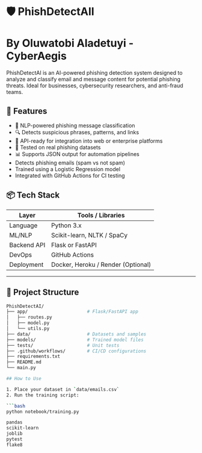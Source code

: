 # 🛡️ PhishDetectAII
# By Oluwatobi Aladetuyi - CyberAegis
PhishDetectAI is an AI-powered phishing detection system designed to analyze and classify email and message content for potential phishing threats. Ideal for businesses, cybersecurity researchers, and anti-fraud teams.



## 🚀 Features

- 🧠 NLP-powered phishing message classification
- 🔍 Detects suspicious phrases, patterns, and links
- 🔐 API-ready for integration into web or enterprise platforms
- 🧪 Tested on real phishing datasets
- 📊 Supports JSON output for automation pipelines
- Detects phishing emails (spam vs not spam)
- Trained using a Logistic Regression model
- Integrated with GitHub Actions for CI testing


## 📦 Tech Stack

| Layer        | Tools / Libraries                  |
|--------------|------------------------------------|
| Language     | Python 3.x                         |
| ML/NLP       | Scikit-learn, NLTK / SpaCy         |
| Backend API  | Flask or FastAPI                   |
| DevOps       | GitHub Actions                     |
| Deployment   | Docker, Heroku / Render (Optional) |

---

## 📁 Project Structure

```bash
PhishDetectAI/
├── app/                      # Flask/FastAPI app
│   ├── routes.py
│   ├── model.py
│   └── utils.py
├── data/                     # Datasets and samples
├── models/                   # Trained model files
├── tests/                    # Unit tests
├── .github/workflows/        # CI/CD configurations
├── requirements.txt
├── README.md
└── main.py

## How to Use

1. Place your dataset in `data/emails.csv`
2. Run the training script:

```bash
python notebook/training.py

pandas
scikit-learn
joblib
pytest
flake8
